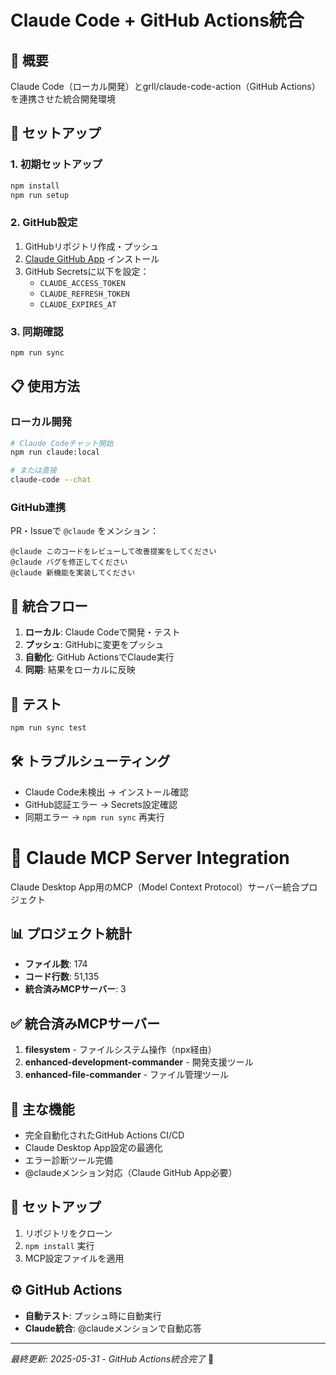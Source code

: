 # Claude Code + GitHub Actions統合

## 🎯 概要
Claude Code（ローカル開発）とgrll/claude-code-action（GitHub Actions）を連携させた統合開発環境

## 🚀 セットアップ

### 1. 初期セットアップ
```bash
npm install
npm run setup
```

### 2. GitHub設定
1. GitHubリポジトリ作成・プッシュ
2. [Claude GitHub App](https://github.com/apps/claude) インストール
3. GitHub Secretsに以下を設定：
   - `CLAUDE_ACCESS_TOKEN`
   - `CLAUDE_REFRESH_TOKEN` 
   - `CLAUDE_EXPIRES_AT`

### 3. 同期確認
```bash
npm run sync
```

## 📋 使用方法

### ローカル開発
```bash
# Claude Codeチャット開始
npm run claude:local

# または直接
claude-code --chat
```

### GitHub連携
PR・Issueで `@claude` をメンション：

```
@claude このコードをレビューして改善提案をしてください
@claude バグを修正してください
@claude 新機能を実装してください
```

## 🔄 統合フロー
1. **ローカル**: Claude Codeで開発・テスト
2. **プッシュ**: GitHubに変更をプッシュ
3. **自動化**: GitHub ActionsでClaude実行
4. **同期**: 結果をローカルに反映

## 🧪 テスト
```bash
npm run sync test
```

## 🛠️ トラブルシューティング
- Claude Code未検出 → インストール確認
- GitHub認証エラー → Secrets設定確認
- 同期エラー → `npm run sync` 再実行 

# 🚀 Claude MCP Server Integration

Claude Desktop App用のMCP（Model Context Protocol）サーバー統合プロジェクト

## 📊 プロジェクト統計
- **ファイル数**: 174
- **コード行数**: 51,135
- **統合済みMCPサーバー**: 3

## ✅ 統合済みMCPサーバー
1. **filesystem** - ファイルシステム操作（npx経由）
2. **enhanced-development-commander** - 開発支援ツール
3. **enhanced-file-commander** - ファイル管理ツール

## 🔧 主な機能
- 完全自動化されたGitHub Actions CI/CD
- Claude Desktop App設定の最適化
- エラー診断ツール完備
- @claudeメンション対応（Claude GitHub App必要）

## 📝 セットアップ
1. リポジトリをクローン
2. `npm install` 実行
3. MCP設定ファイルを適用

## ⚙️ GitHub Actions
- **自動テスト**: プッシュ時に自動実行
- **Claude統合**: @claudeメンションで自動応答

---
*最終更新: 2025-05-31 - GitHub Actions統合完了* 🎉 